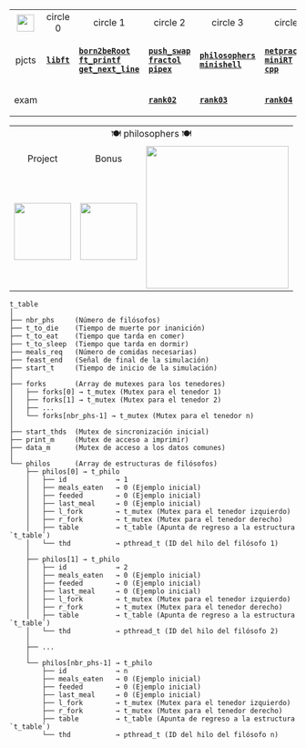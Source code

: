 <div align="center">

<table>
  <tr>
    <th align="center"><a href="https://github.com/LLuisPP/42Cursus/tree/main/"> <img width="30" align="center" src="https://github.com/user-attachments/assets/ac216672-a141-48be-bc53-ae13dd35c799"></a></th>
    <td align="center"> circle 0 </td>
    <td align="center"> circle 1 </td>
    <td align="center"> circle 2 </td>
    <td align="center"> circle 3 </td>
    <td align="center"> circle 4 </td>
  </tr>
  <tr>
    <td align="center">pjcts</td>
    <td align="center">

[**`libft`**](https://github.com/LLuisPP/42Cursus/tree/main/libft)
    </td>
    <td align="left">

  [**`born2beRoot`**](https://github.com/LLuisPP/42Cursus/tree/main/Born2beRoot)<br>
  [**`ft_printf`**](https://github.com/LLuisPP/42Cursus/tree/main/ft_printf)<br>
  [**`get_next_line`**](https://github.com/LLuisPP/42Cursus/tree/main/get_next_line)
    </td>
    <td align="left">

[**`push_swap`**](https://github.com/LLuisPP/42Cursus/tree/main/push_swap)<br>
[**`fractol`**](https://github.com/LLuisPP/42Cursus/tree/main/fractol)<br>
[**`pipex`**](https://github.com/LLuisPP/42Cursus/tree/main/pipex)
    </td>
    <td align="left">

[**`philosophers`**](https://github.com/LLuisPP/42Cursus/tree/main/philosophers)<br>
[**`minishell`**](https://github.com/LLuisPP/42Cursus/tree/main/minishell)
    </td>
    <td align="left">

[**`netpractice`**]()<br>
[**`miniRT`**]()<br>
[**`cpp`**]()
    </td>
  </tr>
  <tr>
    <td align="center">exam</td>
    <td></td>
    <td></td>
    <td>
      
[**`rank02`**](https://github.com/LLuisPP/42-Exams/tree/main/rank02)</td>
    <td>
[**`rank03`**](https://github.com/LLuisPP/42-Exams-rank03)</td>
  <td>
    
[**`rank04`**](https://github.com/LLuisPP/42-exams-rank04)</td>
  </tr>
</table>

<div align="center">

<table>
  <tr>
    <td colspan="4" align="center">🍽️ philosophers 🍽️</td>
  </tr>
  <tr>
    <td align="center">Project</td>
    <td align="center">Bonus</td>
    <td rowspan="2" align="center"><img width="250" src="https://github.com/user-attachments/assets/d806db09-6f09-4b12-b7f9-f7618ee58326"></td>
  </tr>
  <tr>
    <td><img width="100" src="https://github.com/LLuisPP/42Cursus/assets/116104082/504507eb-65b0-4814-9525-a2c22100dab1"></td>
    <td><img width="100" src="https://github.com/LLuisPP/42Cursus/assets/116104082/0df7dd81-56fb-4929-a023-67c7386906dc"></td>
  </tr>
</table>

</div>
</div>

<div text-align="left">
  
`````
t_table
│
├── nbr_phs     (Número de filósofos)
├── t_to_die    (Tiempo de muerte por inanición)
├── t_to_eat    (Tiempo que tarda en comer)
├── t_to_sleep  (Tiempo que tarda en dormir)
├── meals_req   (Número de comidas necesarias)
├── feast_end   (Señal de final de la simulación)
├── start_t     (Tiempo de inicio de la simulación)
│
├── forks       (Array de mutexes para los tenedores)
│   ├── forks[0] → t_mutex (Mutex para el tenedor 1)
│   ├── forks[1] → t_mutex (Mutex para el tenedor 2)
│   ├── ... 
│   └── forks[nbr_phs-1] → t_mutex (Mutex para el tenedor n)
│
├── start_thds  (Mutex de sincronización inicial)
├── print_m     (Mutex de acceso a imprimir)
├── data_m      (Mutex de acceso a los datos comunes)
│
└── philos      (Array de estructuras de filósofos)
    ├── philos[0] → t_philo
    │   ├── id            → 1
    │   ├── meals_eaten   → 0 (Ejemplo inicial)
    │   ├── feeded        → 0 (Ejemplo inicial)
    │   ├── last_meal     → 0 (Ejemplo inicial)
    │   ├── l_fork        → t_mutex (Mutex para el tenedor izquierdo)
    │   ├── r_fork        → t_mutex (Mutex para el tenedor derecho)
    │   ├── table         → t_table (Apunta de regreso a la estructura `t_table`)
    │   └── thd           → pthread_t (ID del hilo del filósofo 1)
    │
    ├── philos[1] → t_philo
    │   ├── id            → 2
    │   ├── meals_eaten   → 0 (Ejemplo inicial)
    │   ├── feeded        → 0 (Ejemplo inicial)
    │   ├── last_meal     → 0 (Ejemplo inicial)
    │   ├── l_fork        → t_mutex (Mutex para el tenedor izquierdo)
    │   ├── r_fork        → t_mutex (Mutex para el tenedor derecho)
    │   ├── table         → t_table (Apunta de regreso a la estructura `t_table`)
    │   └── thd           → pthread_t (ID del hilo del filósofo 2)
    │
    ├── ... 
    │
    └── philos[nbr_phs-1] → t_philo
        ├── id            → n
        ├── meals_eaten   → 0 (Ejemplo inicial)
        ├── feeded        → 0 (Ejemplo inicial)
        ├── last_meal     → 0 (Ejemplo inicial)
        ├── l_fork        → t_mutex (Mutex para el tenedor izquierdo)
        ├── r_fork        → t_mutex (Mutex para el tenedor derecho)
        ├── table         → t_table (Apunta de regreso a la estructura `t_table`)
        └── thd           → pthread_t (ID del hilo del filósofo n)
`````

</div>
